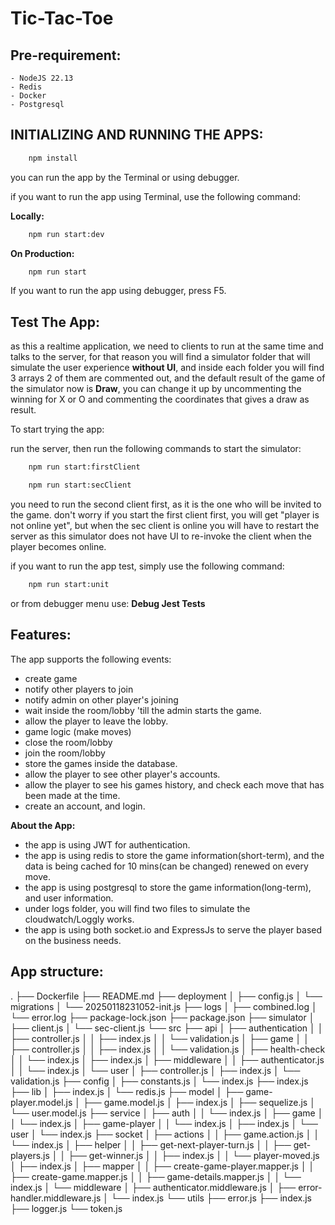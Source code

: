 # Tic-Tac-Toe

## **Pre-requirement**:
    - NodeJS 22.13
    - Redis
    - Docker
    - Postgresql

## **INITIALIZING AND RUNNING THE APPS**:

```bash 
    npm install
```

you can run the app by the Terminal or using debugger.

if you want to run the app using Terminal, use the following command:

**Locally:**

```bash 
    npm run start:dev
```

**On Production:**

```bash 
    npm run start
```
If you want to run the app using debugger, press F5.


## **Test The App:**

as this a realtime application, we need to clients to run at the same time and talks to the server, for that reason you will find a simulator folder that will simulate the user experience **without UI**, and inside each folder you will find 3 arrays 2 of them are commented out, and the default result of the game of the simulator now is **Draw**, you can change it up by uncommenting the winning for X or O and commenting the coordinates that gives a draw as result.

To start trying the app: 

run the server, then run the following commands to start the simulator:

```bash
    npm run start:firstClient
```

```bash
    npm run start:secClient
```

you need to run the second client first, as it is the one who will be invited to the game.
don't worry if you start the first client first, you will get "player is not online yet", but when the sec client is online you will have to restart the server as this simulator does not have UI to re-invoke the client when the player becomes online.

if you want to run the app test, simply use the following command:

```bash
    npm run start:unit
```
or from debugger menu use: **Debug Jest Tests**

## **Features:**

The app supports the following events: 

- create game
- notify other players to join
- notify admin on other player's joining
- wait inside the room/lobby 'till the admin starts the game.
- allow the player to leave the lobby.
- game logic (make moves)
- close the room/lobby
- join the room/lobby
- store the games inside the database. 
- allow the player to see other player's accounts. 
- allow the player to see his games history, and check each move that has been made at the time.
- create an account, and login.

**About the App:**
- the app is using JWT for authentication.
- the app is using redis to store the game information(short-term), and the data is being cached for 10 mins(can be changed) renewed on every move.
- the app is using postgresql to store the game information(long-term), and user information.
- under logs folder, you will find two files to simulate the cloudwatch/Loggly works.
- the app is using both socket.io and ExpressJs to serve the player based on the business needs.


## **App structure:**
.
├── Dockerfile
├── README.md
├── deployment
│   ├── config.js
│   └── migrations
│       └── 20250118231052-init.js
├── logs
│   ├── combined.log
│   └── error.log
├── package-lock.json
├── package.json
├── simulator
│   ├── client.js
│   └── sec-client.js
└── src
    ├── api
    │   ├── authentication
    │   │   ├── controller.js
    │   │   ├── index.js
    │   │   └── validation.js
    │   ├── game
    │   │   ├── controller.js
    │   │   ├── index.js
    │   │   └── validation.js
    │   ├── health-check
    │   │   └── index.js
    │   ├── index.js
    │   ├── middleware
    │   │   ├── authenticator.js
    │   │   └── index.js
    │   └── user
    │       ├── controller.js
    │       ├── index.js
    │       └── validation.js
    ├── config
    │   ├── constants.js
    │   └── index.js
    ├── index.js
    ├── lib
    │   ├── index.js
    │   └── redis.js
    ├── model
    │   ├── game-player.model.js
    │   ├── game.model.js
    │   ├── index.js
    │   ├── sequelize.js
    │   └── user.model.js
    ├── service
    │   ├── auth
    │   │   └── index.js
    │   ├── game
    │   │   └── index.js
    │   ├── game-player
    │   │   └── index.js
    │   ├── index.js
    │   └── user
    │       └── index.js
    ├── socket
    │   ├── actions
    │   │   ├── game.action.js
    │   │   └── index.js
    │   ├── helper
    │   │   ├── get-next-player-turn.js
    │   │   ├── get-players.js
    │   │   ├── get-winner.js
    │   │   ├── index.js
    │   │   └── player-moved.js
    │   ├── index.js
    │   ├── mapper
    │   │   ├── create-game-player.mapper.js
    │   │   ├── create-game.mapper.js
    │   │   ├── game-details.mapper.js
    │   │   └── index.js
    │   └── middleware
    │       ├── authenticator.middleware.js
    │       ├── error-handler.middleware.js
    │       └── index.js
    └── utils
        ├── error.js
        ├── index.js
        ├── logger.js
        └── token.js
